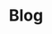 ---
title: "Blog"
description: "Hugo Peres Blog"
draft: false


# custom style
custom_class: "" 
custom_attributes: "" 
custom_css: ""
---